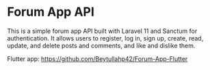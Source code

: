 # Forum App API
This is a simple forum app API built with Laravel 11 and Sanctum for authentication. It allows users to register, log in, sign up, create, read, update, and delete posts and comments, and like and dislike them.

Flutter app: https://github.com/Beytullahp42/Forum-App-Flutter
